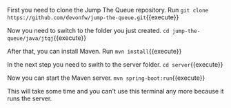 First you need to clone the Jump The Queue repository.
Run `git clone https://github.com/devonfw/jump-the-queue.git`{{execute}}

Now you need to switch to the folder you just created.
`cd jump-the-queue/java/jtqj`{{execute}}

After that, you can install Maven.
Run `mvn install`{{execute}}

In the next step you need to swith to the server folder.
`cd server`{{execute}}

Now you can start the Maven server.
`mvn spring-boot:run`{{execute}}

This will take some time and you can't use this terminal any more because it runs the server.
